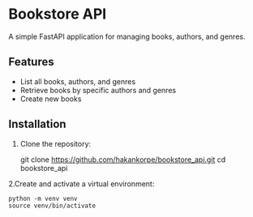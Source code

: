 # Bookstore API

A simple FastAPI application for managing books, authors, and genres.

## Features

- List all books, authors, and genres
- Retrieve books by specific authors and genres
- Create new books

## Installation

1. Clone the repository:

   git clone https://github.com/hakankorpe/bookstore_api.git
   cd bookstore_api

2.Create and activate a virtual environment:

    python -m venv venv
    source venv/bin/activate